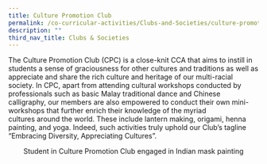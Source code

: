 ```yaml
---
title: Culture Promotion Club
permalink: /co-curricular-activities/Clubs-and-Societies/culture-promotion-club/
description: ""
third_nav_title: Clubs & Societies
---
```

The Culture Promotion Club (CPC) is a close-knit CCA that aims to instill in students a sense of graciousness for other cultures and traditions as well as appreciate and share the rich culture and heritage of our multi-racial society. In CPC, apart from attending cultural workshops conducted by professionals such as basic Malay traditional dance and Chinese calligraphy, our members are also empowered to conduct their own mini\-workshops that further enrich their knowledge of the myriad cultures around the world. These include lantern making, origami, henna painting, and yoga. Indeed, such activities truly uphold our Club’s tagline “Embracing Diversity, Appreciating Cultures”.


<center>Student in Culture Promotion Club engaged in Indian mask painting</center>